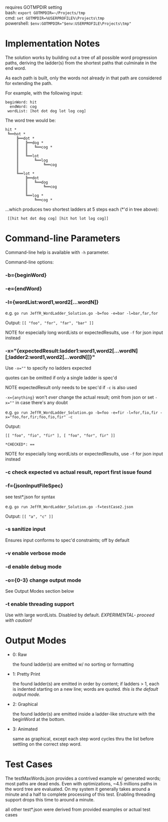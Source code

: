 requires GOTMPDIR setting  
bash: `export GOTMPDIR=~/Projects/tmp`  
cmd: `set GOTMPDIR=%USERPROFILE%\Projects\tmp`  
powershell: `$env:GOTMPDIR="$env:USERPROFILE\Projects\tmp"`

# Implementation Notes

The solution works by building out a tree of all possible word progression paths,
deriving the ladder(s) from the shortest paths that culminate in the end word.

As each path is built, only the words not already in that path are considered
for extending the path.

For example, with the following input:
```
beginWord: hit
  endWord: cog
 wordList: [hot dot dog lot log cog]
```
The word tree would be:
```
hit *
 ╚══hot *
     ╠══dot *
     ║   ╠══dog * 
     ║   ║   ╚══cog *
     ║   ║   
     ║   ╚══lot 
     ║       ╚══log 
     ║           ╚══cog
     ║ 
     ╚══lot *
         ╠══dot 
         ║   ╚══dog 
         ║       ╚══cog
         ║      
         ╚══log *
             ╚══cog *
```
...which produces two shortest ladders at 5 steps each (*'d in tree above):
```
 [[hit hot dot dog cog] [hit hot lot log cog]]
```

# Command-line Parameters

Command-line help is available with `-h` parameter.

Command-line options:

### -b={beginWord}
### -e={endWord}
### -l={wordList:word1,word2[...wordN]}

e.g.
`go run JeffR_WordLadder_Solution.go -b=foo -e=bar -l=bar,far,for`

Output: 
`[[ "foo", "for", "far", "bar" ]]`

NOTE for especially long wordLists or expectedResults, use `-f` for json input instead

### -x="{expectedResult:ladder1:word1,word2[...wordN][;ladder2:word1,word2[...wordN]]}"

Use `-x=""` to specify no ladders expected

quotes can be omitted if only a single ladder is spec'd

NOTE expectedResult only needs to be spec'd if `-c` is also used

`-x={anything}` won't *ever* change the actual result; omit from json or set `-x=""` in case there's any doubt

e.g.
`go run JeffR_WordLadder_Solution.go -b=foo -e=fir -l=for,fio,fir -x="foo,for,fir;foo,fio,fir" -c`

Output: 
    
`[[ "foo", "fio", "fir" ], [ "foo", "for", fir" ]]`

`*CHECKED*: ==`

NOTE for especially long wordLists or expectedResults, use `-f` for json input instead

### -c check expected vs actual result, report first issue found

### -f={jsonInputFileSpec}

see test*.json for syntax

e.g.
`go run JeffR_WordLadder_Solution.go -f=testCase2.json`

Output:
`[[ "a", "c" ]]`

### -s sanitize input

Ensures input conforms to spec'd constraints; off by default

### -v enable verbose mode

### -d enable debug mode

### -o={0-3} change output mode

See Output Modes section below

### -t enable threading support

Use with large wordLists. Disabled by default. *EXPERIMENTAL- proceed with caution!* 

# Output Modes

- 0: Raw 
    
    the found ladder(s) are emitted w/ no sorting or formatting

- 1: Pretty Print

    the found ladder(s) are emitted in order by content; if ladders > 1, each is indented starting on a new line; words are quoted.
    *this is the default output mode.*

- 2: Graphical

    the found ladder(s) are emitted inside a ladder-like structure with the beginWord at the bottom.

- 3: Animated

    same as graphical, except each step word cycles thru the list before settling on the correct step word.

# Test Cases

The testMaxWords.json provides a contrived example w/ generated words; most paths are dead ends.  Even with optimizations, ~4.5 millions paths in the word tree are evaluated.  On my system it generally takes around a minute and a half to complete processing of this test. Enabling threading support drops this time to around a minute.

all other test*.json were derived from provided examples or actual test cases 